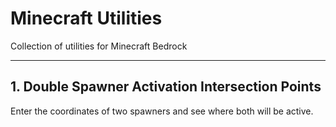 # Minecraft Utilities

Collection of utilities for Minecraft Bedrock

----

## 1. Double Spawner Activation Intersection Points

Enter the coordinates of two spawners and see where both will be active.
